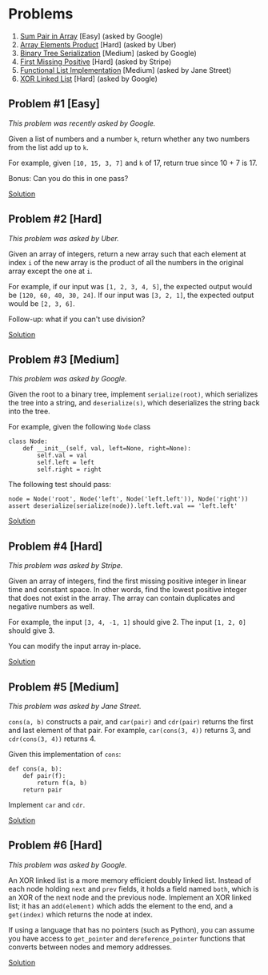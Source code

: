 # Problems

1. [Sum Pair in Array](#problem-1-easy) [Easy] (asked by Google)
2. [Array Elements Product](#problem-2-hard) [Hard] (asked by Uber)
3. [Binary Tree Serialization](#problem-3-medium) [Medium] (asked by Google)
4. [First Missing Positive](#problem-4-hard) [Hard] (asked by Stripe)
5. [Functional List Implementation](#problem-5-medium) [Medium] (asked by Jane Street)
6. [XOR Linked List](#problem-6-hard) [Hard] (asked by Google)

## Problem #1 [Easy]

*This problem was recently asked by Google.*

Given a list of numbers and a number `k`, return whether any two numbers from the list add up to `k`.

For example, given `[10, 15, 3, 7]` and `k` of 17, return true since 10 + 7 is 17.

Bonus: Can you do this in one pass?

[Solution](./solutions/problem0001.py)


## Problem #2 [Hard]

*This problem was asked by Uber.*

Given an array of integers, return a new array such that each element at index `i` of the new array is the product of all the numbers in the original array except the one at `i`.

For example, if our input was `[1, 2, 3, 4, 5]`, the expected output would be `[120, 60, 40, 30, 24]`. If our input was `[3, 2, 1]`, the expected output would be `[2, 3, 6]`.

Follow-up: what if you can't use division?

[Solution](./solutions/problem0002.py)


## Problem #3 [Medium]

*This problem was asked by Google.*

Given the root to a binary tree, implement `serialize(root)`, which serializes the tree into a string, and `deserialize(s)`, which deserializes the string back into the tree.

For example, given the following `Node` class

    class Node:
        def __init__(self, val, left=None, right=None):
            self.val = val
            self.left = left
            self.right = right

The following test should pass:

    node = Node('root', Node('left', Node('left.left')), Node('right'))
    assert deserialize(serialize(node)).left.left.val == 'left.left'

[Solution](./solutions/problem0003.py)


## Problem #4 [Hard]

*This problem was asked by Stripe.*

Given an array of integers, find the first missing positive integer in linear time and constant space. In other words, find the lowest positive integer that does not exist in the array. The array can contain duplicates and negative numbers as well.

For example, the input `[3, 4, -1, 1]` should give 2. The input `[1, 2, 0]` should give 3.

You can modify the input array in-place.

[Solution](./solutions/problem0004.py)


## Problem #5 [Medium]

*This problem was asked by Jane Street.*

`cons(a, b)` constructs a pair, and `car(pair)` and `cdr(pair)` returns the first and last element of that pair. For example, `car(cons(3, 4))` returns 3, and `cdr(cons(3, 4))` returns 4.

Given this implementation of `cons`:

    def cons(a, b):
        def pair(f):
            return f(a, b)
        return pair

Implement `car` and `cdr`.

[Solution](./solutions/problem0005.py)


## Problem #6 [Hard]

*This problem was asked by Google.*

An XOR linked list is a more memory efficient doubly linked list. Instead of each node holding `next` and `prev` fields, it holds a field named `both`, which is an XOR of the next node and the previous node. Implement an XOR linked list; it has an `add(element)` which adds the element to the end, and a `get(index)` which returns the node at index.

If using a language that has no pointers (such as Python), you can assume you have access to `get_pointer` and `dereference_pointer` functions that converts between nodes and memory addresses.

[Solution](./solutions/problem0006.c)
